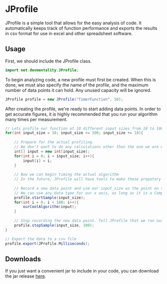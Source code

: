 # JProfile
JProfile is a simple tool that allows for the easy analysis of code. It automatically keeps track of function performance and exports the results in csv format for use in excel and other spreadsheet software.

## Usage
First, we should include the JProfile class.
```java
import net.devmentality.JProfile;
```
To begin analyzing code, a new profile must first be created. When this is done, we must also specify the name of the profile, and the maximum number of data points it can hold. Any unused capacity will be ignored.

```java
JProfile profile = new JProfile("TimerFunction", 50);
```

After creating the profile, we're ready to start adding data points. In order to get accurate figures, it is highly recommended that you run your algorithm many times per measurement.

```java
// Lets profile our function at 10 different input sizes from 10 to 100
for(int input_size = 10; input_size <= 100; input_size += 10){
    
    // Prepare for the actual profiling.
    // We don't want to do any calculations other than the one we are measuring in the loop
    int[] input = new int[input_size];
    for(int i = 0; i < input_size; i++){
        input[i] = i;
    }
    
    // Now we can begin timing the actual algorithm
    // In the future, JProfile will have tools to make these prepatory steps unnecessary
        
    // Record a new data point and use our input_size as the point on the x axis
    // We can use any data type for our x axis, as long as it is a Comparable type
    profile.startSample(input_size);
    for(int i = 0; i < 100; i++){
        ourCoolAlgorithm(input);
    }
    
    // Stop recording the new data point. Tell JProfile that we ran our function 100 times.
    profile.stopSample(input_size, 100);
}

// Export the data to a csv file
profile.export(JProfile.Milliseconds);
```

## Downloads
If you just want a convenient jar to include in your code, you can download the jar release [here](https://drive.google.com/file/d/1FJWlKSx6_34mIH4wT1y4jeg1_ceDkRnf/view?usp=sharing).
